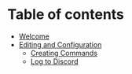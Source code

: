 # Table of contents

* [Welcome](README.md)
* [Editing and Configuration](editing-and-configuration/README.md)
  * [Creating Commands](editing-and-configuration/creating-commands.md)
  * [Log to Discord](editing-and-configuration/log-to-discord.md)
